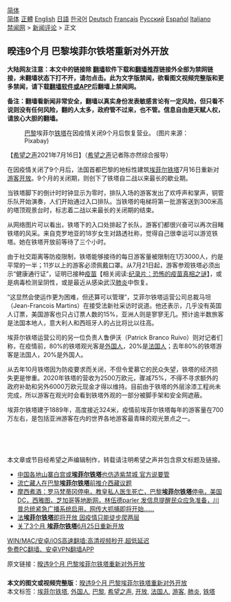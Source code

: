  <!-- 面包屑导航 --> <div class="breadcrumb"><!-- GTranslate: https://gtranslate.io/ -->  <div class="switcher notranslate">  <div class="selected">  <a href="#" onclick="return false;"> 简体</a>  </div>  <div class="option">  <a href="https://www.bannedbook.org" onclick="doGTranslate('zh-CN|zh-CN');jQuery('div.switcher div.selected a').html(jQuery(this).html());return false;" title="简体中文" class="nturl selected"> 简体</a>  <a href="https://www.bannedbook.org/zh-tw/" onclick="doGTranslate('zh-CN|zh-TW');jQuery('div.switcher div.selected a').html(jQuery(this).html());return false;" title="繁體中文" class="nturl"> 正體</a>  <a href="https://www.bannedbook.org/en/" onclick="doGTranslate('zh-CN|en');jQuery('div.switcher div.selected a').html(jQuery(this).html());return false;" title="English" class="nturl"> English</a>  <a href="https://www.bannedbook.org/ja/" onclick="doGTranslate('zh-CN|ja');jQuery('div.switcher div.selected a').html(jQuery(this).html());return false;" title="日本語" class="nturl"> 日語</a>  <a href="https://www.bannedbook.org/ko/" onclick="doGTranslate('zh-CN|ko');jQuery('div.switcher div.selected a').html(jQuery(this).html());return false;" title="한국어" class="nturl"> 한국어</a>  <a href="https://www.bannedbook.org/de/" onclick="doGTranslate('zh-CN|de');jQuery('div.switcher div.selected a').html(jQuery(this).html());return false;" title="Deutsch" class="nturl"> Deutsch</a>  <a href="https://www.bannedbook.org/fr/" onclick="doGTranslate('zh-CN|fr');jQuery('div.switcher div.selected a').html(jQuery(this).html());return false;" title="Français" class="nturl"> Français</a>  <a href="https://www.bannedbook.org/ru/" onclick="doGTranslate('zh-CN|ru');jQuery('div.switcher div.selected a').html(jQuery(this).html());return false;" title="Русский" class="nturl"> Русский</a>  <a href="https://www.bannedbook.org/es/" onclick="doGTranslate('zh-CN|es');jQuery('div.switcher div.selected a').html(jQuery(this).html());return false;" title="Español" class="nturl"> Español</a>  <a href="https://www.bannedbook.org/it/" onclick="doGTranslate('zh-CN|it');jQuery('div.switcher div.selected a').html(jQuery(this).html());return false;" title="Italiano" class="nturl"> Italiano</a>  </div>  </div>      <div class='breadcrumb-sub'><!-- Breadcrumb NavXT 6.3.0 --> <a href="https://www.bannedbook.org/" class="home">禁闻网</a> &gt; <a href="https://www.bannedbook.org/bnews/comments/" class="category">新闻评论</a> &gt; 正文</div></div><h2>暌违9个月 巴黎埃菲尔铁塔重新对外开放</h2> <p class="notice"><b>大陆网友注意：本文中的链接除 <a href="https://github.com/bannedbook/fanqiang" >翻墙</a>软件下载和<a href="https://github.com/killgcd/justmysocks/blob/master/README.md">翻墙推荐</a>链接外全部为禁网链接，未翻墙状态下打不开，请勿点击。此为文字版禁闻，欲看图文视频完整版和更多禁闻，请下载<a href="https://github.com/bannedbook/fanqiang">翻墙软件或APP</a>后翻墙上禁闻网。</p><p>备注：翻墙看新闻非常安全，翻墙以真实身份发表敏感言论有一定风险，但只看不说则没有任何风险，翻的人太多，政府管不过来，也不管。信息自由是天赋人权，请放心大胆的翻墙。</b></p>  <div class="entry"> <figure><figcaption><a href="https://www.bannedbook.org/bnews/tag/%e5%b7%b4%e9%bb%8e/" class="st_tag internal_tag" rel="tag" title="标签 巴黎 下的日志">巴黎</a>埃菲尔<a href="https://www.bannedbook.org/bnews/tag/%E9%93%81%E5%A1%94/" class="st_tag internal_tag" rel="tag" title="标签 铁塔 下的日志">铁塔</a>在因疫情关闭9个月后恢复营业。 (图片来源：Pixabay)</figcaption></figure> <p>【<span class='wp_keywordlink_affiliate'><a href="https://www.soundofhope.org" title="希望之声" target="_blank">希望之声</a></span>2021年7月16日】（<a href="https://www.bannedbook.org/bnews/tag/%e5%b8%8c%e6%9c%9b%e4%b9%8b%e5%a3%b0/" class="st_tag internal_tag" rel="tag" title="标签 希望之声 下的日志">希望之声</a>记者陈亦然综合报导）</p> <p>在因疫情关闭了9个月后，法国首都巴黎的地标性建筑<a href="https://www.bannedbook.org/bnews/tag/%E5%9F%83%E8%8F%B2%E5%B0%94%E9%93%81%E5%A1%94/" class="st_tag internal_tag" rel="tag" title="标签 埃菲尔铁塔 下的日志">埃菲尔铁塔</a>7月16日重新对<a href="https://www.bannedbook.org/bnews/tag/%E6%B8%B8%E5%AE%A2/" class="st_tag internal_tag" rel="tag" title="标签 游客 下的日志">游客</a><a href="https://www.bannedbook.org/bnews/tag/%E5%BC%80%E6%94%BE/" class="st_tag internal_tag" rel="tag" title="标签 开放 下的日志">开放</a>。9个月的关闭期，则创下了铁塔自二战以来最长的歇业期。</p> <p>当铁塔脚下的倒计时时钟显示为零时，排队入场的游客发出了欢呼声和掌声，铜管乐队开始演奏，人们开始通过入口排队。当铁塔的电梯将第一批游客送到300米高的塔顶观景台时，标志着二战以来最长的关闭期的结束。</p>  <p>从网络图片可以看出，铁塔下的入口处排起了长队，游客们都很兴奋可以再次目睹铁塔的风采。来自克罗地亚的18岁女生对路透社称，觉得自己很幸运可以游览铁塔。她在铁塔开放前等待了三个小时。</p> <p>由于社交距离等防疫限制，铁塔能够接待的每日游客量被限制在1万3000人，约是平常的一半；11岁以上的游客必须佩戴口罩。从7月21日起，游客参观铁塔必须出示“健康通行证”，证明已接种<span class='wp_keywordlink'><a href="https://www.bannedbook.org/bnews/tculture/20160630/551027.html" title="疫苗" target="_blank">疫苗</a></span>【相关阅读:<a href='https://www.bannedbook.org/bnews/topimagenews/20180408/925060.html' target='_blank'>纪录片：恐怖的疫苗真相之谜</a>】，或是病毒检测呈阴性，或是最近从感染武汉<a href="https://www.bannedbook.org/bnews/tag/%e8%82%ba%e7%82%8e/" class="st_tag internal_tag" rel="tag" title="标签 肺炎 下的日志">肺炎</a>中恢复。</p> <p>“这显然会使运作更为困难，但还算可以管理”，艾菲尔铁塔运营公司总裁马坦（Jean-Francois Martins）在接受法新社采访时说道。他还表示，几乎没有英国人订票，美国游客也只占订票人数的15%，亚洲人则是寥寥无几。预计逾半数旅客是法国本地人，意大利人和西班牙人的占比将比以往高。</p>  <p>埃菲尔铁塔运营公司的另一位负责人鲁伊沃（Patrick Branco Ruivo）则对记者们称，在疫情前，80%的铁塔观光客是<a href="https://www.bannedbook.org/bnews/tag/%E5%A4%96%E5%9B%BD%E4%BA%BA/" class="st_tag internal_tag" rel="tag" title="标签 外国人 下的日志">外国人</a>，20%是<a href="https://www.bannedbook.org/bnews/tag/%E6%B3%95%E5%9B%BD%E4%BA%BA/" class="st_tag internal_tag" rel="tag" title="标签 法国人 下的日志">法国人</a>；去年80%的铁塔游客是法国人，20%是外国人。</p> <p>从去年10月铁塔因为防疫要求而关闭，不但令爱慕它的民众失望，铁塔的经济损失更是惨重。2020年铁塔的营收为2500万欧元，骤减75%，不得不寻求额外的政府补助和另外6000万欧元现金才得以维持。目前由于铁塔的外层涂漆工程尚未完成，所以游客在观光时会看到铁塔外观的一部分被脚手架和安全网遮蔽。</p> <p>埃菲尔铁塔建于1889年，高度接近324米，疫情前埃菲尔铁塔每年的游客量在700万左右，是包括亚洲游客在内的世界各地游客最青睐的观光景点之一。</p>  <p> </p> <p> </p> <p>本文章或节目经希望之声编辑制作，转载请注明希望之声并包含原文标题及链接。 </p>  <ul class='op-related-articles' title='相关阅读'> <li><a href='https://www.bannedbook.org/bnews/headline/20210410/1523478.html' target='_blank'>中国各地山寨白宫或<b>埃菲尔铁塔</b>也仿造紫禁城 官方说要管</a></li> <li><a href='https://www.bannedbook.org/bnews/renquan/xizang/20210218/1489595.html' target='_blank'>流亡藏人在巴黎<b>埃菲尔铁塔</b>前推介西藏议题</a></li> <li><a href='https://www.bannedbook.org/bnews/bannedvideo/20210110/1465040.html' target='_blank'>摩西煮酒：罗马梵蒂冈停电，教皇私人医生死亡，巴黎<b>埃菲尔铁塔</b>停电，美国DC，西雅图，芝加哥等地断网，林伍德parler 发信息提醒民众应急准备，川普总统紧急广播系统启用，网传大抓捕即将开始……</a></li> <li><a href='https://www.bannedbook.org/bnews/baitai/20200618/1346698.html' target='_blank'>法<b>埃菲尔铁塔</b>即将开放 因疫情只能徒步爬两层</a></li> <li><a href='https://www.bannedbook.org/bnews/worldnews/20200610/1342338.html' target='_blank'>关了3个月 <b>埃菲尔铁塔</b>6月25日重新开放</a></li> </ul> <p class="texttj"> <a href="https://github.com/bannedbook/fanqiang/wiki/V2ray%E6%9C%BA%E5%9C%BA" target="_blank">WIN/MAC/安卓/iOS高速翻墙:高清视频秒开,超低延迟</a><br/> <a href="https://github.com/bannedbook/fanqiang/wiki/%E7%A6%81%E9%97%BB%E7%BD%91%E5%AE%89%E5%8D%93%E7%BF%BB%E5%A2%99%E6%96%B0%E9%97%BBAPP" target="_blank">免费PC翻墙、安卓VPN翻墙APP</a></p><p>原文链接：<a class="src_link"  href="https://www.soundofhope.org/post/526412" target="_blank">暌违9个月 巴黎埃菲尔铁塔重新对外开放</a></p><a name='sharetosocial'></a>  <div style="margin-bottom:5px;padding-bottom:5px;clear:both"> <div id="archive-pix-1" class="banner-ads"> <!-- AuctionX Display platform tag START --> <div id="26318x728x90x621x_ADSLOT2" clicktrack="%%CLICK_URL_ESC%%"></div> <!-- AuctionX Display platform tag END --> </div> <div id="archive-pix-2" class="banner-ads"> <!-- AuctionX Display platform tag START --> <div id="26315x300x250x621x_ADSLOT2" clicktrack="%%CLICK_URL_ESC%%"></div> <!-- AuctionX Display platform tag END --> </div> </div>    <div id="archive-pix-1" class="banner-ads"> <!-- AuctionX Display platform tag START --> <div id="26318x728x90x621x_ADSLOT3" clicktrack="%%CLICK_URL_ESC%%"></div> <!-- AuctionX Display platform tag END --> </div> <div><b>本文的图文或视频完整版</b>：<a href='https://www.bannedbook.org/bnews/comments/20210717/1588735.html'>暌违9个月 巴黎埃菲尔铁塔重新对外开放</a></div>  </div><!--END ENTRY--> <div class="postfooter"> <div>本文标签：<a href="https://www.bannedbook.org/bnews/tag/%E5%9F%83%E8%8F%B2%E5%B0%94%E9%93%81%E5%A1%94/" rel="tag">埃菲尔铁塔</a>, <a href="https://www.bannedbook.org/bnews/tag/%E5%A4%96%E5%9B%BD%E4%BA%BA/" rel="tag">外国人</a>, <a href="https://www.bannedbook.org/bnews/tag/%e5%b7%b4%e9%bb%8e/" rel="tag">巴黎</a>, <a href="https://www.bannedbook.org/bnews/tag/%e5%b8%8c%e6%9c%9b%e4%b9%8b%e5%a3%b0/" rel="tag">希望之声</a>, <a href="https://www.bannedbook.org/bnews/tag/%E5%BC%80%E6%94%BE/" rel="tag">开放</a>, <a href="https://www.bannedbook.org/bnews/tag/%E6%B3%95%E5%9B%BD%E4%BA%BA/" rel="tag">法国人</a>, <a href="https://www.bannedbook.org/bnews/tag/%E6%B8%B8%E5%AE%A2/" rel="tag">游客</a>, <a href="https://www.bannedbook.org/bnews/tag/%e8%82%ba%e7%82%8e/" rel="tag">肺炎</a>, <a href="https://www.bannedbook.org/bnews/tag/%E9%93%81%E5%A1%94/" rel="tag">铁塔</a></div>  </div><!--END POSTFOOTER--> 